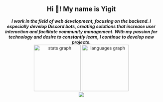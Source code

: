 <h2 align="center">Hi 👋! My name is Yigit</h2>

<div align="center">
<b><i>I work in the field of web development, focusing on the backend. I especially develop Discord bots, creating solutions that increase user interaction and facilitate community management. With my passion for technology and desire to constantly learn, I continue to develop new projects.</i></b>
</div>

<div align="center">
  <img src="https://github-readme-stats.vercel.app/api?username=Nemtycim&hide_title=false&hide_rank=false&show_icons=true&include_all_commits=true&count_private=true&disable_animations=false&theme=dracula&locale=en&hide_border=false" height="150" alt="stats graph"  />
  <img src="https://github-readme-stats.vercel.app/api/top-langs?username=Nemtycim&locale=en&hide_title=false&layout=compact&card_width=320&langs_count=5&theme=dracula&hide_border=false" height="150" alt="languages graph"  />
</div>

<div align="center">
  <img src="https://visitor-badge.laobi.icu/badge?page_id=JustRicci.JustRicci&"  />
</div>
